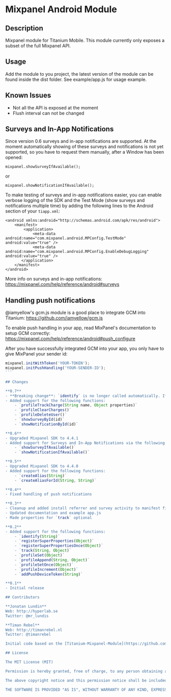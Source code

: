 # Mixpanel Android Module

## Description

Mixpanel module for Titanium Mobile. This module currently only exposes a subset of the full Mixpanel API.

## Usage

Add the module to you project, the latest version of the module can be found inside the dist folder. See example/app.js for usage example.

## Known Issues

* Not all the API is exposed at the moment
* Flush interval can not be changed

## Surveys and In-App Notifications

Since version 0.6 surveys and in-app notifications are supported. At the moment automatically showing of these surveys and notifications is not yet supported, so you have to request them manually, after a Window has been opened:

```
mixpanel.showSurveyIfAvailable();
```

or

```
mixpanel.showNotificationIfAvailable();
```

To make testing of surveys and in-app notifications easier, you can enable verbose logging of the SDK and the Test Mode (show surveys and notifications multiple time) by adding the following lines to the Android section of your `tiapp.xml`:

```
<android xmlns:android="http://schemas.android.com/apk/res/android">
	<manifest>
		<application>
			<meta-data android:name="com.mixpanel.android.MPConfig.TestMode" android:value="true" />
			<meta-data android:name="com.mixpanel.android.MPConfig.EnableDebugLogging" android:value="true" />
	   </application>
	</manifest>
</android>
```

More info on surveys and in-app notifications: https://mixpanel.com/help/reference/android#surveys

## Handling push notifications

@iamyellow's gcm.js module is a good place to integrate GCM into Titanium: https://github.com/iamyellow/gcm.js

To enable push handling in your app, read MixPanel's documentation to setup GCM correctly: https://mixpanel.com/help/reference/android#push_configure

After you have successfully integrated GCM into your app, you only have to give MixPanel your sender id:

````javascript
mixpanel.initWithToken('YOUR-TOKEN');
mixpanel.initPushHandling('YOUR-SENDER-ID');
```

## Changes

**0.7**
- **Breaking change**: `identify` is no longer called automatically. If you want to use People Analytics with your own user ids, you have to call `identify` manually from now on.
- Added support for the following functions:
    - `profileTrackCharge(String name, Object properties)`
    - `profileClearCharges()`
    - `profileDeleteUser()`
    - `showSurveyById(id)`
    - `showNotificationById(id)`

**0.6**
- Upgraded Mixpanel SDK to 4.4.1
- Added support for Surveys and In-App Notifications via the following functions:
    - `showSurveyIfAvailable()`
    - `showNotificationIfAvailable()`

**0.5**
- Upgraded Mixpanel SDK to 4.4.0
- Added support for the following functions:
    - `createAlias(String)`
    - `createAliasForId(String, String)`

**0.4**
- Fixed handling of push notifications

**0.3**
- Cleanup and added install referrer and survey activity to manifest file
- Updated documentation and example app.js
- Made properties for `track` optional

**0.2**
- Added support for the following functions:
    - `identify(String)`
    - `registerSuperProperties(Object)`
    - `registerSuperPropertiesOnce(Object)`
    - `track(String, Object)`
    - `profileSet(Object)`
    - `profileAppend(String, Object)`
    - `profileSetOnce(Object)`
    - `profileIncrement(Object)`
    - `addPushDeviceToken(String)`

**0.1**
- Initial release

## Contributors

**Jonatan Lundin**  
Web: http://hyperlab.se  
Twitter: @mr_lundis  

**Timan Rebel**  
Web: http://timanrebel.nl  
Twitter: @timanrebel  

Initial code based on the [Titanium-Mixpanel-Module](https://github.com/meeech/Titanium-Mixpanel-Module) by @meeech.

## License

The MIT License (MIT)

Permission is hereby granted, free of charge, to any person obtaining a copy of this software and associated documentation files (the "Software"), to deal in the Software without restriction, including without limitation the rights to use, copy, modify, merge, publish, distribute, sublicense, and/or sell copies of the Software, and to permit persons to whom the Software is furnished to do so, subject to the following conditions:

The above copyright notice and this permission notice shall be included in all copies or substantial portions of the Software.

THE SOFTWARE IS PROVIDED "AS IS", WITHOUT WARRANTY OF ANY KIND, EXPRESS OR IMPLIED, INCLUDING BUT NOT LIMITED TO THE WARRANTIES OF MERCHANTABILITY, FITNESS FOR A PARTICULAR PURPOSE AND NONINFRINGEMENT. IN NO EVENT SHALL THE AUTHORS OR COPYRIGHT HOLDERS BE LIABLE FOR ANY CLAIM, DAMAGES OR OTHER LIABILITY, WHETHER IN AN ACTION OF CONTRACT, TORT OR OTHERWISE, ARISING FROM, OUT OF OR IN CONNECTION WITH THE SOFTWARE OR THE USE OR OTHER DEALINGS IN THE SOFTWARE.
